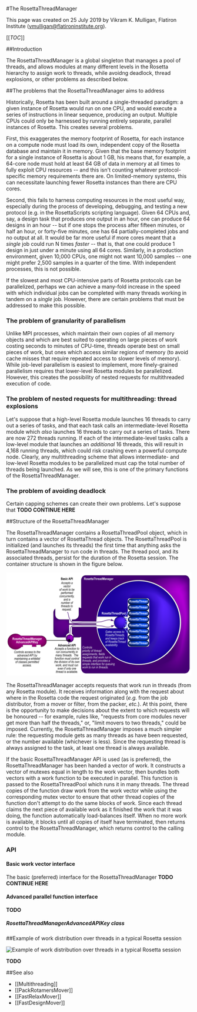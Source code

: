 #The RosettaThreadManager

This page was created on 25 July 2019 by Vikram K. Mulligan, Flatiron Institute (vmulligan@flatironinstitute.org).

[[_TOC_]]

##Introduction

The RosettaThreadManager is a global singleton that manages a pool of threads, and allows modules at many different levels in the Rosetta hierarchy to assign work to threads, while avoidng deadlock, thread explosions, or other problems as described below.

##The problems that the RosettaThreadManager aims to address

Historically, Rosetta has been built around a single-threaded paradigm: a given instance of Rosetta would run on one CPU, and would execute a series of instructions in linear sequence, producing an output.  Multiple CPUs could only be harnessed by running entirely separate, parallel instances of Rosetta.  This creates several problems.

First, this exaggerates the memory footprint of Rosetta, for each instance on a compute node must load its own, independent copy of the Rosetta database and maintain it in memory.  Given that the base memory footprint for a single instance of Rosetta is about 1 GB, his means that, for example, a 64-core node must hold at least 64 GB of data in memory at all times to fully exploit CPU resources -- and this isn't counting whatever protocol-specific memory requirements there are.  On limited-memory systems, this can necessitate launching fewer Rosetta instances than there are CPU cores.

Second, this fails to harness computing resources in the most useful way, especially during the process of developing, debugging, and testing a new protocol (e.g. in the RosettaScripts scripting language).  Given 64 CPUs and, say, a design task that produces one output in an hour, one can produce 64 designs in an hour -- but if one stops the process after fifteen minutes, or half an hour, or forty-five minutes, one has 64 partially-completed jobs and no output at all.  It would be far more useful if more cores meant that a _single_ job could run N times _faster_ -- that is, that one could produce 1 design in just under a minute using all 64 cores.  Similarly, in a production environment, given 10,000 CPUs, one might not want 10,000 samples -- one might prefer 2,500 samples in a quarter of the time.  With independent processes, this is not possible.

If the slowest and most CPU-intensive parts of Rosetta protocols can be parallelized, perhaps we can achieve a many-fold increase in the speed with which individual jobs can be completed with many threads working in tandem on a _single_ job.  However, there are certain problems that must be addressed to make this possible.

### The problem of granularity of parallelism

Unlike MPI processes, which maintain their own copies of all memory objects and which are best suited to operating on large pieces of work costing seconds to minutes of CPU-time, threads operate best on small pieces of work, but ones which access similar regions of memory (to avoid cache misses that require repeated access to slower levels of memory).  While job-level parallelism is easiest to implement, more finely-grained parallelism requires that lower-level Rosetta modules be parallelized.  However, this creates the possibility of nested requests for multithreaded execution of code.

### The problem of nested requests for multithreading: thread explosions

Let's suppose that a high-level Rosetta module launches 16 threads to carry out a series of tasks, and that each task calls an intermediate-level Rosetta module which _also_ launches 16 threads to carry out a series of tasks.  There are now 272 threads running.  If each of the intermediate-level tasks calls a low-level module that launches an _additional_ 16 threads, this will result in 4,168 running threads, which could risk crashing even a powerful compute node.  Clearly, any multithreading scheme that allows intermediate- and low-level Rosetta modules to be parallelized must cap the total number of threads being launched.  As we will see, this is one of the primary functions of the RosettaThreadManager.

### The problem of avoiding deadlock

Certain capping schemes can create their own problems.  Let's suppose that ****TODO CONTINUE HERE****

##Structure of the RosettaThreadManager

The RosettaThreadManager contains a RosettaThreadPool object, which in turn contains a vector of RosettaThread objects.  The RosettaThreadPool is initialized (and launches its threads) the first time that anything asks the RosettaThreadManager to run code in threads.  The thread pool, and its associated threads, persist for the duration of the Rosetta session.  The container structure is shown in the figure below.

![Rosetta's threading infrastructure](RosettaThreadManager.png)

The RosettaThreadManager accepts requests that work run in threads (from any Rosetta module).  It receives information along with the request about where in the Rosetta code the request originated (_e.g._ from the job distributor, from a mover or filter, from the packer, _etc._).  At this point, there is the opportunity to make decisions about the extent to which requests will be honoured -- for example, rules like, "requests from core modules never get more than half the threads," or, "limit movers to two threads," could be imposed.  Currently, the RosettaThreadManager imposes a much simpler rule: the requesting module gets as many threads as have been requested, or the number available (whichever is less).  Since the requesting thread is always assigned to the task, at least one thread is always available.

If the basic RosettaThreadManager API is used (as is preferred), the RosettaThreadManager has been handed a vector of work.  It constructs a vector of mutexes equal in length to the work vector, then bundles both vectors with a work function to be executed in parallel.  This function is passed to the RosettaThreadPool which runs it in many threads.  The thread copies of the function draw work from the work vector while using the corresponding mutex vector to ensure that other thread copies of the function don't attempt to do the same blocks of work.  Since each thread claims the next piece of available work as it finished the work that it was doing, the function automatically load-balances itself.  When no more work is available, it blocks until all copies of itself have terminated, then returns control to the RosettaThreadManager, which returns control to the calling module.

### API

#### Basic work vector interface

The basic (preferred) interface for the RosettaThreadManager ****TODO CONTINUE HERE****

#### Advanced parallel function interface

****TODO****

##### RosettaThreadManagerAdvancedAPIKey class

##Example of work distribution over threads in a typical Rosetta session

![Example of work distribution over threads in a typical Rosetta session](Multithreading_Example.png)

**TODO**

##See also

* [[Multithreading]]
* [[PackRotamersMover]]
* [[FastRelaxMover]]
* [[FastDesignMover]]
